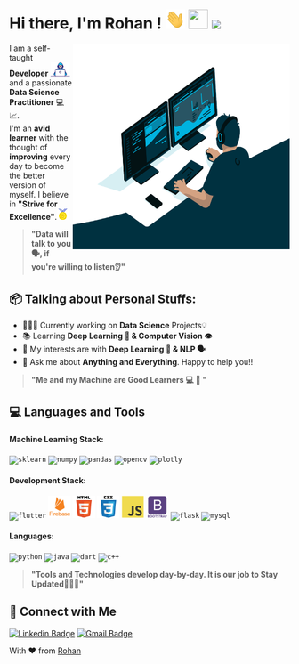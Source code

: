 # Hi there, I'm Rohan ! <img src="https://raw.githubusercontent.com/rohan-sarkarr/rohan-sarkarr/master/Assets/hi.gif" width=35 height=35> <img src="https://media.tenor.com/images/af7b20c2380754142f3d6d00230f52c5/tenor.gif" width=35 height=35> ![](https://komarev.com/ghpvc/?username=rohan-sarkarr&label=Views)
<img align="right" alt="Coder GIF" height=370 width=390 src="https://raw.githubusercontent.com/rohan-sarkarr/rohan-sarkarr/master/Assets/coding.gif" />
<p>
    I am a self-taught <b>Developer</b> <img src="https://raw.githubusercontent.com/rohan-sarkarr/rohan-sarkarr/master/Assets/developer.gif" width=35 height=25> and a passionate <b>Data Science Practitioner</b> 💻 📈. 
<br>I'm an <b>avid learner</b> with the thought of <b>improving</b> every day to become the better version of myself.
    I believe in <b>"Strive for Excellence"</b>.<img src="https://raw.githubusercontent.com/rohan-sarkarr/rohan-sarkarr/master/Assets/medal.gif" width=20 height=20> 
</p>

> __"Data will talk to you 🗣️, if you're willing to listen👂"__

## 📦 Talking about Personal Stuffs:
- 👨🏻‍💻 Currently working on <b>Data Science</b> Projects💡
- 📚 Learning <b>Deep Learning 🧠 & Computer Vision 👁️ </b>
- 🔭 My interests are with <b>Deep Learning 🧠 & NLP 🗣️ </b>
- 💬 Ask me about <b> Anything and Everything</b>. Happy to help you!!

> __"Me and my Machine are Good Learners 💻 🤭 "__

## 💻 Languages and Tools

#### Machine Learning Stack:
<code><img height="40" src="https://github.com/scikit-learn/scikit-learn/blob/main/doc/logos/scikit-learn-logo.png" title="sklearn"></code>
<code><img height="40" src="https://www.vectorlogo.zone/logos/numpy/numpy-ar21.svg" title="numpy"></code>
<code><img height="40" src="https://camo.githubusercontent.com/981d48e57e23a4907cebc4eb481799b5882595ea978261f22a3e131dcd6ebee6/68747470733a2f2f70616e6461732e7079646174612e6f72672f7374617469632f696d672f70616e6461732e737667" title="pandas"></code>
<code><img height="40" src="https://www.vectorlogo.zone/logos/opencv/opencv-ar21.svg" title="opencv"></code>
<code><img height="40" src="https://www.vectorlogo.zone/logos/plot_ly/plot_ly-ar21.svg" title="plotly"></code>

#### Development Stack:
<code><img height="40" src="https://www.vectorlogo.zone/logos/flutterio/flutterio-icon.svg" title="flutter"></code>
<code><img height="40" src="https://raw.githubusercontent.com/devicons/devicon/master/icons/firebase/firebase-plain-wordmark.svg" title="firebase"></code>
<code><img height="40" src="https://raw.githubusercontent.com/devicons/devicon/master/icons/html5/html5-original-wordmark.svg" title="html5"></code>
<code><img height="40" src="https://raw.githubusercontent.com/devicons/devicon/master/icons/css3/css3-original-wordmark.svg" title="css3"></code>
<code><img height="40" src="https://raw.githubusercontent.com/devicons/devicon/master/icons/javascript/javascript-original.svg" title="javascript"></code>
<code><img height="40" src="https://raw.githubusercontent.com/devicons/devicon/master/icons/bootstrap/bootstrap-plain-wordmark.svg" title="bootstrap"></code>
<code><img height="40" src="https://www.vectorlogo.zone/logos/pocoo_flask/pocoo_flask-icon.svg" title="flask"></code>
<code><img height="40" src="https://www.vectorlogo.zone/logos/mysql/mysql-ar21.svg" title="mysql"></code>

#### Languages:
<code><img height="40" src="https://www.vectorlogo.zone/logos/python/python-icon.svg" title="python"></code>
<code><img height="40" src="https://www.vectorlogo.zone/logos/java/java-icon.svg" title="java"></code>
<code><img height="40" src="https://www.vectorlogo.zone/logos/dartlang/dartlang-icon.svg" title="dart"></code>
<code><img height="40" src="https://raw.githubusercontent.com/isocpp/logos/master/cpp_logo.png" title="c++"></code>

> __"Tools and Technologies develop day-by-day. It is our job to Stay Updated👨🏻‍💻"__
<!-- ## 📈 GitHub Stats
![Rohan's GitHub stats](https://github-readme-stats.vercel.app/api?username=rohan-sarkarr&theme=tokyonight&count_private=true&show_icons=true) -->

## 🔗 Connect with Me

[![Linkedin Badge](https://img.shields.io/badge/linkedin-%230077B5.svg?&style=for-the-badge&logo=linkedin&logoColor=white&link=https://www.linkedin.com/in/rohan-sarkar/)](https://www.linkedin.com/in/rohan-sarkar-profile/) <!--[![Medium Badge](https://img.shields.io/badge/medium-%2312100E.svg?&style=for-the-badge&logo=medium&logoColor=white&link=https://medium.com/@rohan180301)](https://medium.com/@rohan180301) [![Twitter Badge](https://img.shields.io/badge/twitter-%231DA1F2.svg?&style=for-the-badge&logo=twitter&logoColor=white&link=https://twitter.com/rohansarkarr)](https://twitter.com/rohansarkarr) [![GitHub Badge](https://img.shields.io/badge/github-%23100000.svg?&style=for-the-badge&logo=github&logoColor=white&link=https://github.com/rohan-sarkarr)](https://github.com/rohan-sarkarr)--> [![Gmail Badge](https://img.shields.io/badge/gmail-D14836?&style=for-the-badge&logo=gmail&logoColor=white&link=mailto:rohan180301@gmail.com)](mailto:rohan180301@gmail.com)

With ❤️ from [Rohan](https://rohansarkar.me)
